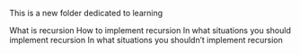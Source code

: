 This is a new folder dedicated to learning


What is recursion
How to implement recursion
In what situations you should implement recursion
In what situations you shouldn’t implement recursion
